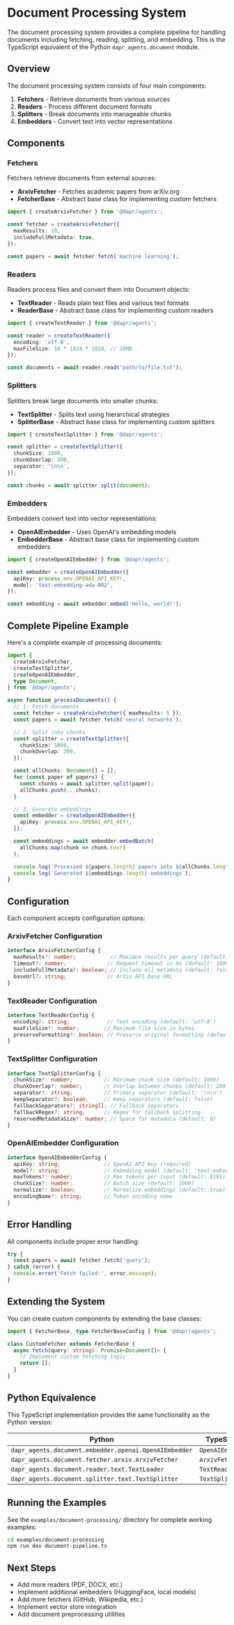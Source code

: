 # Document Processing System

The document processing system provides a complete pipeline for handling documents including fetching, reading, splitting, and embedding. This is the TypeScript equivalent of the Python `dapr_agents.document` module.

## Overview

The document processing system consists of four main components:

1. **Fetchers** - Retrieve documents from various sources
2. **Readers** - Process different document formats
3. **Splitters** - Break documents into manageable chunks
4. **Embedders** - Convert text into vector representations

## Components

### Fetchers

Fetchers retrieve documents from external sources:

- **ArxivFetcher** - Fetches academic papers from arXiv.org
- **FetcherBase** - Abstract base class for implementing custom fetchers

```typescript
import { createArxivFetcher } from '@dapr/agents';

const fetcher = createArxivFetcher({
  maxResults: 10,
  includeFullMetadata: true,
});

const papers = await fetcher.fetch('machine learning');
```

### Readers

Readers process files and convert them into Document objects:

- **TextReader** - Reads plain text files and various text formats
- **ReaderBase** - Abstract base class for implementing custom readers

```typescript
import { createTextReader } from '@dapr/agents';

const reader = createTextReader({
  encoding: 'utf-8',
  maxFileSize: 10 * 1024 * 1024, // 10MB
});

const documents = await reader.read('path/to/file.txt');
```

### Splitters

Splitters break large documents into smaller chunks:

- **TextSplitter** - Splits text using hierarchical strategies
- **SplitterBase** - Abstract base class for implementing custom splitters

```typescript
import { createTextSplitter } from '@dapr/agents';

const splitter = createTextSplitter({
  chunkSize: 1000,
  chunkOverlap: 200,
  separator: '\n\n',
});

const chunks = await splitter.split(document);
```

### Embedders

Embedders convert text into vector representations:

- **OpenAIEmbedder** - Uses OpenAI's embedding models
- **EmbedderBase** - Abstract base class for implementing custom embedders

```typescript
import { createOpenAIEmbedder } from '@dapr/agents';

const embedder = createOpenAIEmbedder({
  apiKey: process.env.OPENAI_API_KEY!,
  model: 'text-embedding-ada-002',
});

const embedding = await embedder.embed('Hello, world!');
```

## Complete Pipeline Example

Here's a complete example of processing documents:

```typescript
import {
  createArxivFetcher,
  createTextSplitter,
  createOpenAIEmbedder,
  type Document,
} from '@dapr/agents';

async function processDocuments() {
  // 1. Fetch documents
  const fetcher = createArxivFetcher({ maxResults: 5 });
  const papers = await fetcher.fetch('neural networks');

  // 2. Split into chunks
  const splitter = createTextSplitter({
    chunkSize: 1000,
    chunkOverlap: 200,
  });

  const allChunks: Document[] = [];
  for (const paper of papers) {
    const chunks = await splitter.split(paper);
    allChunks.push(...chunks);
  }

  // 3. Generate embeddings
  const embedder = createOpenAIEmbedder({
    apiKey: process.env.OPENAI_API_KEY!,
  });

  const embeddings = await embedder.embedBatch(
    allChunks.map(chunk => chunk.text)
  );

  console.log(`Processed ${papers.length} papers into ${allChunks.length} chunks`);
  console.log(`Generated ${embeddings.length} embeddings`);
}
```

## Configuration

Each component accepts configuration options:

### ArxivFetcher Configuration

```typescript
interface ArxivFetcherConfig {
  maxResults?: number;           // Maximum results per query (default: 10)
  timeout?: number;             // Request timeout in ms (default: 10000)
  includeFullMetadata?: boolean; // Include all metadata (default: false)
  baseUrl?: string;             // ArXiv API base URL
}
```

### TextReader Configuration

```typescript
interface TextReaderConfig {
  encoding?: string;            // Text encoding (default: 'utf-8')
  maxFileSize?: number;        // Maximum file size in bytes
  preserveFormatting?: boolean; // Preserve original formatting (default: false)
}
```

### TextSplitter Configuration

```typescript
interface TextSplitterConfig {
  chunkSize?: number;          // Maximum chunk size (default: 1000)
  chunkOverlap?: number;       // Overlap between chunks (default: 200)
  separator?: string;          // Primary separator (default: '\n\n')
  keepSeparator?: boolean;     // Keep separators (default: false)
  fallbackSeparators?: string[]; // Fallback separators
  fallbackRegex?: string;      // Regex for fallback splitting
  reservedMetadataSize?: number; // Space for metadata (default: 0)
}
```

### OpenAIEmbedder Configuration

```typescript
interface OpenAIEmbedderConfig {
  apiKey: string;              // OpenAI API key (required)
  model?: string;              // Embedding model (default: 'text-embedding-ada-002')
  maxTokens?: number;          // Max tokens per input (default: 8191)
  chunkSize?: number;          // Batch size (default: 1000)
  normalize?: boolean;         // Normalize embeddings (default: true)
  encodingName?: string;       // Token encoding name
}
```

## Error Handling

All components include proper error handling:

```typescript
try {
  const papers = await fetcher.fetch('query');
} catch (error) {
  console.error('Fetch failed:', error.message);
}
```

## Extending the System

You can create custom components by extending the base classes:

```typescript
import { FetcherBase, type FetcherBaseConfig } from '@dapr/agents';

class CustomFetcher extends FetcherBase {
  async fetch(query: string): Promise<Document[]> {
    // Implement custom fetching logic
    return [];
  }
}
```

## Python Equivalence

This TypeScript implementation provides the same functionality as the Python version:

| Python | TypeScript |
|--------|------------|
| `dapr_agents.document.embedder.openai.OpenAIEmbedder` | `OpenAIEmbedder` |
| `dapr_agents.document.fetcher.arxiv.ArxivFetcher` | `ArxivFetcher` |
| `dapr_agents.document.reader.text.TextLoader` | `TextReader` |
| `dapr_agents.document.splitter.text.TextSplitter` | `TextSplitter` |

## Running the Examples

See the `examples/document-processing/` directory for complete working examples:

```bash
cd examples/document-processing
npm run dev document-pipeline.ts
```

## Next Steps

- Add more readers (PDF, DOCX, etc.)
- Implement additional embedders (HuggingFace, local models)
- Add more fetchers (GitHub, Wikipedia, etc.)
- Implement vector store integration
- Add document preprocessing utilities